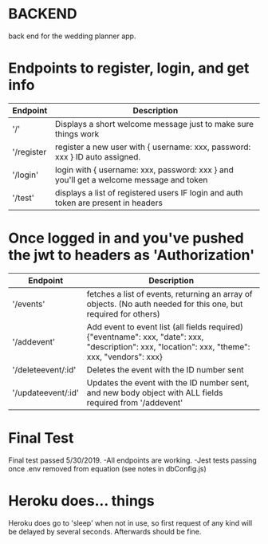 # BACKEND
back end for the wedding planner app.

# Endpoints to register, login, and get info

| Endpoint | Description |
| --- | --- |
| '/' | Displays a short welcome message just to make sure things work |
| '/register | register a new user with { username: xxx, password: xxx } ID auto assigned. |
| '/login' | login with { username: xxx, password: xxx } and you'll get a welcome message and token |
| '/test' | displays a list of registered users IF login and auth token are present in headers |

# Once logged in and you've pushed the jwt to headers as 'Authorization'

| Endpoint | Description |
| --- | --- |
| '/events' | fetches a list of events, returning an array of objects. (No auth needed for this one, but required for others) |
| '/addevent' | Add event to event list (all fields required) {"eventname": xxx, "date": xxx, "description": xxx, "location": xxx, "theme": xxx, "vendors": xxx} |
| '/deleteevent/:id' | Deletes the event with the ID number sent |
| '/updateevent/:id' | Updates the event with the ID number sent, and new body object with ALL fields required from '/addevent' |


# Final Test

Final test passed 5/30/2019.
-All endpoints are working.
-Jest tests passing once .env removed from equation (see notes in dbConfig.js)

# Heroku does... things
Heroku does go to 'sleep' when not in use, so first request of any kind will be delayed by several seconds. Afterwards should be fine.

